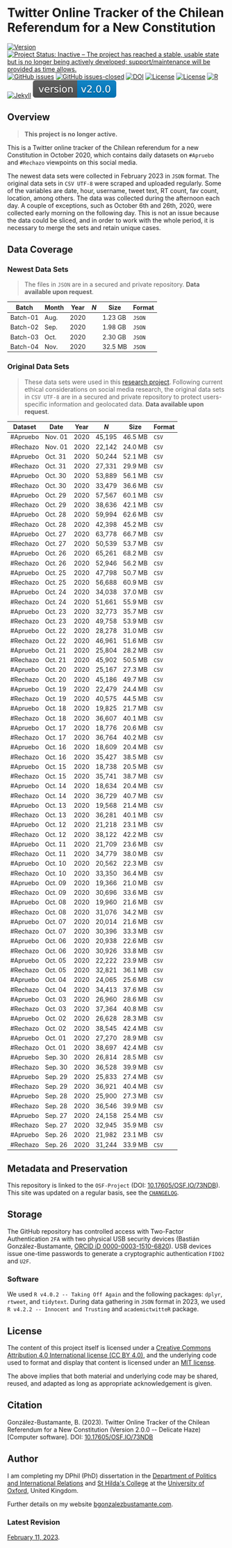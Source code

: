 # Twitter Online Tracker of the Chilean Referendum for a New Constitution

[![Version](https://img.shields.io/badge/version-v1.5.20-blue.svg)](https://github.com/bgonzalezbustamante/twConstitution/blob/master/CHANGELOG.md) [![Project Status: Inactive – The project has reached a stable, usable state but is no longer being actively developed; support/maintenance will be provided as time allows.](https://www.repostatus.org/badges/latest/inactive.svg)](https://github.com/bgonzalezbustamante/twConstitution/blob/master/STATUS.md) [![GitHub issues](https://img.shields.io/github/issues/bgonzalezbustamante/twConstitution.svg)](https://github.com/bgonzalezbustamante/twConstitution/issues/) [![GitHub issues-closed](https://img.shields.io/github/issues-closed/bgonzalezbustamante/twConstitution.svg)](https://github.com/bgonzalezbustamante/twConstitution/issues?q=is%3Aissue+is%3Aclosed) [![DOI](https://img.shields.io/badge/DOI-10.17605%2FOSF.IO%2F73NDB-blue)](http://doi.org/10.17605/OSF.IO/73NDB) [![License](https://img.shields.io/badge/license-MIT-black)](https://github.com/bgonzalezbustamante/twConstitution/blob/master/LICENSE-MIT.md) [![License](https://img.shields.io/badge/license-CC%20BY%204.0-black)](https://github.com/bgonzalezbustamante/twConstitution/blob/master/LICENSE-CC.md) [![R](https://img.shields.io/badge/made%20with-R%20v4.0.2-1f425f.svg)](https://cran.r-project.org/) [![Jekyll](https://img.shields.io/badge/made%20with-Jekyll-1f425f.svg)](https://jekyllrb.com/) [![Version](https://github.com/bgonzalezbustamante/twConstitution/blob/master/docs/images/badge_version.svg)](https://github.com/bgonzalezbustamante/twConstitution/blob/master/CHANGELOG.md)

## Overview

> **This project is no longer active.**

This is a Twitter online tracker of the Chilean referendum for a new Constitution in October 2020, which contains daily datasets on `#Apruebo` and `#Rechazo` viewpoints on this social media.

The newest data sets were collected in February 2023 in `JSON` format. The original data sets in `CSV UTF-8` were scraped and uploaded regularly. Some of the variables are date, hour, username, tweet text, RT count, fav count, location, among others. The data was collected during the afternoon each day. A couple of exceptions, such as October 6th and 26th, 2020, were collected early morning on the following day. This is not an issue because the data could be sliced, and in order to work with the whole period, it is necessary to merge the sets and retain unique cases.

## Data Coverage

### Newest Data Sets

> The files in `JSON` are in a secured and private repository. **Data available upon request**.

| Batch | Month | Year | *N* | Size | Format |
| --- | --- | --- | --- | --- | --- |
| Batch-01 | Aug. | 2020 |  | 1.23 GB | `JSON` |
| Batch-02 | Sep. | 2020 |  | 1.98 GB | `JSON` |
| Batch-03 | Oct. | 2020 |  | 2.30 GB | `JSON` |
| Batch-04 | Nov. | 2020 |  | 32.5 MB | `JSON` |

### Original Data Sets

> These data sets were used in this [research project](https://training-datalab.com/projects/vip-project-machine-learning). Following current ethical considerations on social media research, the original data sets in `CSV UTF-8` are in a secured and private repository to protect users-specific information and geolocated data. **Data available upon request**.

| Dataset | Date | Year | *N* | Size | Format |
| --- | --- | --- | --- | --- | --- |
| #Apruebo | Nov. 01 | 2020 | 45,195 | 46.5 MB | `CSV` |
| #Rechazo | Nov. 01 | 2020 | 22,142 | 24.0 MB | `CSV` |
| #Apruebo | Oct. 31 | 2020 | 50,244 | 52.1 MB | `CSV` |
| #Rechazo | Oct. 31 | 2020 | 27,331 | 29.9 MB | `CSV` |
| #Apruebo | Oct. 30 | 2020 | 53,889 | 56.1 MB | `CSV` |
| #Rechazo | Oct. 30 | 2020 | 33,479 | 36.6 MB | `CSV` |
| #Apruebo | Oct. 29 | 2020 | 57,567 | 60.1 MB | `CSV` |
| #Rechazo | Oct. 29 | 2020 | 38,636 | 42.1 MB | `CSV` |
| #Apruebo | Oct. 28 | 2020 | 59,994 | 62.6 MB | `CSV` |
| #Rechazo | Oct. 28 | 2020 | 42,398 | 45.2 MB | `CSV` |
| #Apruebo | Oct. 27 | 2020 | 63,778 | 66.7 MB | `CSV` |
| #Rechazo | Oct. 27 | 2020 | 50,539 | 53.7 MB | `CSV` |
| #Apruebo | Oct. 26 | 2020 | 65,261 | 68.2 MB | `CSV` |
| #Rechazo | Oct. 26 | 2020 | 52,946 | 56.2 MB | `CSV` |
| #Apruebo | Oct. 25 | 2020 | 47,798 | 50.7 MB | `CSV` |
| #Rechazo | Oct. 25 | 2020 | 56,688 | 60.9 MB | `CSV` |
| #Apruebo | Oct. 24 | 2020 | 34,038 | 37.0 MB | `CSV` |
| #Rechazo | Oct. 24 | 2020 | 51,661 | 55.9 MB | `CSV` |
| #Apruebo | Oct. 23 | 2020 | 32,773 | 35.7 MB | `CSV` |
| #Rechazo | Oct. 23 | 2020 | 49,758 | 53.9 MB | `CSV` |
| #Apruebo | Oct. 22 | 2020 | 28,278 | 31.0 MB | `CSV` |
| #Rechazo | Oct. 22 | 2020 | 46,961 | 51.6 MB | `CSV` |
| #Apruebo | Oct. 21 | 2020 | 25,804 | 28.2 MB | `CSV` |
| #Rechazo | Oct. 21 | 2020 | 45,902 | 50.5 MB | `CSV` |
| #Apruebo | Oct. 20 | 2020 | 25,167 | 27.3 MB | `CSV` |
| #Rechazo | Oct. 20 | 2020 | 45,186 | 49.7 MB | `CSV` |
| #Apruebo | Oct. 19 | 2020 | 22,479 | 24.4 MB | `CSV` |
| #Rechazo | Oct. 19 | 2020 | 40,575 | 44.5 MB | `CSV` |
| #Apruebo | Oct. 18 | 2020 | 19,825 | 21.7 MB | `CSV` |
| #Rechazo | Oct. 18 | 2020 | 36,607 | 40.1 MB | `CSV` |
| #Apruebo | Oct. 17 | 2020 | 18,776 | 20.6 MB | `CSV` |
| #Rechazo | Oct. 17 | 2020 | 36,764 | 40.2 MB | `CSV` |
| #Apruebo | Oct. 16 | 2020 | 18,609 | 20.4 MB | `CSV` |
| #Rechazo | Oct. 16 | 2020 | 35,427 | 38.5 MB | `CSV` |
| #Apruebo | Oct. 15 | 2020 | 18,738 | 20.5 MB | `CSV` |
| #Rechazo | Oct. 15 | 2020 | 35,741 | 38.7 MB | `CSV` |
| #Apruebo | Oct. 14 | 2020 | 18,634 | 20.4 MB | `CSV` |
| #Rechazo | Oct. 14 | 2020 | 36,729 | 40.7 MB | `CSV` |
| #Apruebo | Oct. 13 | 2020 | 19,568 | 21.4 MB | `CSV` |
| #Rechazo | Oct. 13 | 2020 | 36,281 | 40.1 MB | `CSV` |
| #Apruebo | Oct. 12 | 2020 | 21,218 | 23.1 MB | `CSV` |
| #Rechazo | Oct. 12 | 2020 | 38,122 | 42.2 MB | `CSV` |
| #Apruebo | Oct. 11 | 2020 | 21,709 | 23.6 MB | `CSV` |
| #Rechazo | Oct. 11 | 2020 | 34,779 | 38.0 MB | `CSV` |
| #Apruebo | Oct. 10 | 2020 | 20,562 | 22.3 MB | `CSV` |
| #Rechazo | Oct. 10 | 2020 | 33,350 | 36.4 MB | `CSV` |
| #Apruebo | Oct. 09 | 2020 | 19,366 | 21.0 MB | `CSV` |
| #Rechazo | Oct. 09 | 2020 | 30,696 | 33.6 MB | `CSV` |
| #Apruebo | Oct. 08 | 2020 | 19,960 | 21.6 MB | `CSV` |
| #Rechazo | Oct. 08 | 2020 | 31,076 | 34.2 MB | `CSV` |
| #Apruebo | Oct. 07 | 2020 | 20,014 | 21.6 MB | `CSV` |
| #Rechazo | Oct. 07 | 2020 | 30,396 | 33.3 MB | `CSV` |
| #Apruebo | Oct. 06 | 2020 | 20,938 | 22.6 MB | `CSV` |
| #Rechazo | Oct. 06 | 2020 | 30,926 | 33.8 MB | `CSV` |
| #Apruebo | Oct. 05 | 2020 | 22,222 | 23.9 MB | `CSV` |
| #Rechazo | Oct. 05 | 2020 | 32,821 | 36.1 MB | `CSV` |
| #Apruebo | Oct. 04 | 2020 | 24,065 | 25.6 MB | `CSV` |
| #Rechazo | Oct. 04 | 2020 | 34,413 | 37.6 MB | `CSV` |
| #Apruebo | Oct. 03 | 2020 | 26,960 | 28.6 MB | `CSV` |
| #Rechazo | Oct. 03 | 2020 | 37,364 | 40.8 MB | `CSV` |
| #Apruebo | Oct. 02 | 2020 | 26,628 | 28.3 MB | `CSV` |
| #Rechazo | Oct. 02 | 2020 | 38,545 | 42.4 MB | `CSV` |
| #Apruebo | Oct. 01 | 2020 | 27,270 | 28.9 MB | `CSV` |
| #Rechazo | Oct. 01 | 2020 | 38,697 | 42.4 MB | `CSV` |
| #Apruebo | Sep. 30 | 2020 | 26,814 | 28.5 MB | `CSV` |
| #Rechazo | Sep. 30 | 2020 | 36,528 | 39.9 MB | `CSV` |
| #Apruebo | Sep. 29 | 2020 | 25,833 | 27.4 MB | `CSV` |
| #Rechazo | Sep. 29 | 2020 | 36,921 | 40.4 MB | `CSV` |
| #Apruebo | Sep. 28 | 2020 | 25,900 | 27.3 MB | `CSV` |
| #Rechazo | Sep. 28 | 2020 | 36,546 | 39.9 MB | `CSV` |
| #Apruebo | Sep. 27 | 2020 | 24,158 | 25.4 MB | `CSV` |
| #Rechazo | Sep. 27 | 2020 | 32,945 | 35.9 MB | `CSV` |
| #Apruebo | Sep. 26 | 2020 | 21,982 | 23.1 MB | `CSV` |
| #Rechazo | Sep. 26 | 2020 | 31,244 | 33.9 MB | `CSV` |

## Metadata and Preservation

This repository is linked to the `OSF-Project` (DOI: [10.17605/OSF.IO/73NDB](http://doi.org/10.17605/OSF.IO/73NDB)). This site was updated on a regular basis, see the [`CHANGELOG`](https://github.com/bgonzalezbustamante/twConstitution/blob/master/CHANGELOG.md).

## Storage

The GitHub repository has controlled access with Two-Factor Authentication `2FA` with two physical USB security devices (Bastián González-Bustamante, [ORCID iD 0000-0003-1510-6820](https://orcid.org/0000-0003-1510-6820)). USB devices issue one-time passwords to generate a cryptographic authentication `FIDO2` and `U2F`.

### Software

We used `R v4.0.2 -- Taking Off Again` and the following packages: `dplyr`, `rtweet`, and `tidytext`. During data gathering in `JSON` format in 2023, we used `R v4.2.2 -- Innocent and Trusting` and `academictwitteR` package.

## License

The content of this project itself is licensed under a [Creative Commons Attribution 4.0 International license (CC BY 4.0)](https://github.com/bgonzalezbustamante/twConstitution/blob/master/LICENSE-CC.md), and the underlying code used to format and display that content is licensed under an [MIT license](https://github.com/bgonzalezbustamante/twConstitution/blob/master/LICENSE-MIT.md).

The above implies that both material and underlying code may be shared, reused, and adapted as long as appropriate acknowledgement is given.

## Citation

González-Bustamante, B. (2023). Twitter Online Tracker of the Chilean Referendum for a New Constitution (Version 2.0.0 -- Delicate Haze) [Computer software]. DOI: [10.17605/OSF.IO/73NDB](https://doi.org/10.17605/OSF.IO/73NDB)

## Author

I am completing my DPhil (PhD) dissertation in the [Department of Politics and International Relations](https://www.politics.ox.ac.uk/) and [St Hilda's College](https://www.sthildas.ox.ac.uk/) at the [University of Oxford](http://www.ox.ac.uk/), United Kingdom.

Further details on my website [bgonzalezbustamante.com](https://bgonzalezbustamante.com/).

### Latest Revision

[February 11, 2023](https://github.com/bgonzalezbustamante/twConstitution/blob/master/CHANGELOG.md).
